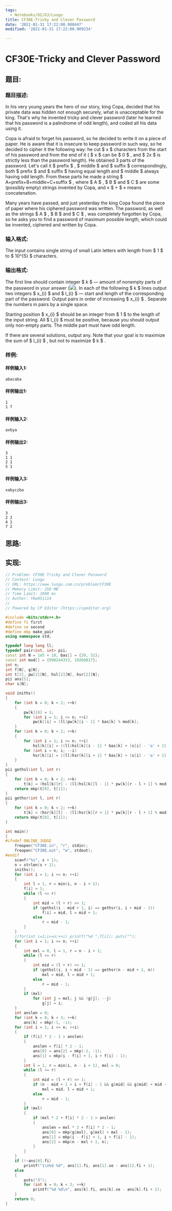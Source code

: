 ```yaml
---
tags: 
  - Notebooks/OI/OJ/Luogu
title: CF30E-Tricky and Clever Password
date: '2021-01-31 17:22:00.908447'
modified: '2021-01-31 17:22:00.909234'

---
```

# CF30E-Tricky and Clever Password
## 题目:
### 题目描述:
In his very young years the hero of our story, king Copa, decided that his private data was hidden not enough securely, what is unacceptable for the king. That's why he invented tricky and clever password (later he learned that his password is a palindrome of odd length), and coded all his data using it.

Copa is afraid to forget his password, so he decided to write it on a piece of paper. He is aware that it is insecure to keep password in such way, so he decided to cipher it the following way: he cut $ x $ characters from the start of his password and from the end of it ( $ x $ can be $ 0 $ , and $ 2x $ is strictly less than the password length). He obtained 3 parts of the password. Let's call it $ prefix $ , $ middle $ and $ suffix $ correspondingly, both $ prefix $ and $ suffix $ having equal length and $ middle $ always having odd length. From these parts he made a string $ A+prefix+B+middle+C+suffix $ , where $ A $ , $ B $ and $ C $ are some (possibly empty) strings invented by Copa, and « $ + $ » means concatenation.

Many years have passed, and just yesterday the king Copa found the piece of paper where his ciphered password was written. The password, as well as the strings $ A $ , $ B $ and $ C $ , was completely forgotten by Copa, so he asks you to find a password of maximum possible length, which could be invented, ciphered and written by Copa.
### 输入格式:
The input contains single string of small Latin letters with length from $ 1 $ to $ 10^{5} $ characters.
### 输出格式:
The first line should contain integer $ k $ — amount of nonempty parts of the password in your answer (![](https://cdn.luogu.com.cn/upload/vjudge_pic/CF30E/49cbd6dc77599182d92cfa2c7d962a3fbbf96901.png)). In each of the following $ k $ lines output two integers $ x_{i} $ and $ l_{i} $ — start and length of the corresponding part of the password. Output pairs in order of increasing $ x_{i} $ . Separate the numbers in pairs by a single space.

Starting position $ x_{i} $ should be an integer from $ 1 $ to the length of the input string. All $ l_{i} $ must be positive, because you should output only non-empty parts. The middle part must have odd length.

If there are several solutions, output any. Note that your goal is to maximize the sum of $ l_{i} $ , but not to maximize $ k $ .
### 样例:
#### 样例输入1:
```
abacaba

```
#### 样例输出1:
```
1
1 7

```
#### 样例输入2:
```
axbya

```
#### 样例输出2:
```
3
1 1
2 1
5 1

```
#### 样例输入3:
```
xabyczba

```
#### 样例输出3:
```
3
2 2
4 1
7 2

```
## 思路:

## 实现:
```cpp
// Problem: CF30E Tricky and Clever Password
// Contest: Luogu
// URL: https://www.luogu.com.cn/problem/CF30E
// Memory Limit: 250 MB
// Time Limit: 2000 ms
// Author: Ybw051114
//
// Powered by CP Editor (https://cpeditor.org)

#include <bits/stdc++.h>
#define fi first
#define se second
#define mkp make_pair
using namespace std;

typedef long long ll;
typedef pair<int, int> pii;
const int N = 1e5 + 10, bas[] = {29, 31};
const int mod[] = {998244353, 19260817};
int n;
int f[N], g[N];
int t[2], pw[2][N], hsl[2][N], hsr[2][N];
pii ans[5];
char s[N];

void iniths()
{
    for (int k = 0; k < 2; ++k)
    {
        pw[k][0] = 1;
        for (int i = 1; i <= n; ++i)
            pw[k][i] = (ll)pw[k][i - 1] * bas[k] % mod[k];
    }
    for (int k = 0; k < 2; ++k)
    {
        for (int i = 1; i <= n; ++i)
            hsl[k][i] = ((ll)hsl[k][i - 1] * bas[k] + (s[i] - 'a' + 1)) % mod[k];
        for (int i = n; i; --i)
            hsr[k][i] = ((ll)hsr[k][i + 1] * bas[k] + (s[i] - 'a' + 1)) % mod[k];
    }
}
pii gethsl(int l, int r)
{
    for (int k = 0; k < 2; ++k)
        t[k] = (hsl[k][r] - (ll)hsl[k][l - 1] * pw[k][r - l + 1] % mod[k] + mod[k]) % mod[k];
    return mkp(t[0], t[1]);
}
pii gethsr(int l, int r)
{
    for (int k = 0; k < 2; ++k)
        t[k] = (hsr[k][l] - (ll)hsr[k][r + 1] * pw[k][r - l + 1] % mod[k] + mod[k]) % mod[k];
    return mkp(t[0], t[1]);
}

int main()
{
#ifndef ONLINE_JUDGE
    freopen("CF30E.in", "r", stdin);
    freopen("CF30E.out", "w", stdout);
#endif
    scanf("%s", s + 1);
    n = strlen(s + 1);
    iniths();
    for (int i = 1; i <= n; ++i)
    {
        int l = 1, r = min(i, n - i + 1);
        f[i] = 1;
        while (l <= r)
        {
            int mid = (l + r) >> 1;
            if (gethsl(i - mid + 1, i) == gethsr(i, i + mid - 1))
                f[i] = mid, l = mid + 1;
            else
                r = mid - 1;
        }
    }
    //for(int i=1;i<=n;++i) printf("%d ",f[i]); puts("");
    for (int i = 1; i <= n; ++i)
    {
        int mxl = 0, l = 1, r = n - i + 1;
        while (l <= r)
        {
            int mid = (l + r) >> 1;
            if (gethsl(i, i + mid - 1) == gethsr(n - mid + 1, n))
                mxl = mid, l = mid + 1;
            else
                r = mid - 1;
        }
        if (mxl)
            for (int j = mxl; j && !g[j]; --j)
                g[j] = i;
    }
    int anslen = 0;
    for (int k = 0; k < 3; ++k)
        ans[k] = mkp(-1, -1);
    for (int i = 1; i <= n; ++i)
    {
        if (f[i] * 2 - 1 > anslen)
        {
            anslen = f[i] * 2 - 1;
            ans[0] = ans[2] = mkp(-1, -1);
            ans[1] = mkp(i - f[i] + 1, i + f[i] - 1);
        }
        int l = 1, r = min(i, n - i + 1), mxl = 0;
        while (l <= r)
        {
            int mid = (l + r) >> 1;
            if (n - mid + 1 > i + f[i] - 1 && g[mid] && g[mid] + mid - 1 < i - f[i] + 1)
                mxl = mid, l = mid + 1;
            else
                r = mid - 1;
        }
        if (mxl)
        {
            if (mxl * 2 + f[i] * 2 - 1 > anslen)
            {
                anslen = mxl * 2 + f[i] * 2 - 1;
                ans[0] = mkp(g[mxl], g[mxl] + mxl - 1);
                ans[1] = mkp(i - f[i] + 1, i + f[i] - 1);
                ans[2] = mkp(n - mxl + 1, n);
            }
        }
    }
    if (!~ans[0].fi)
        printf("1\n%d %d", ans[1].fi, ans[1].se - ans[1].fi + 1);
    else
    {
        puts("3");
        for (int k = 0; k < 3; ++k)
            printf("%d %d\n", ans[k].fi, ans[k].se - ans[k].fi + 1);
    }
    return 0;
}

```
